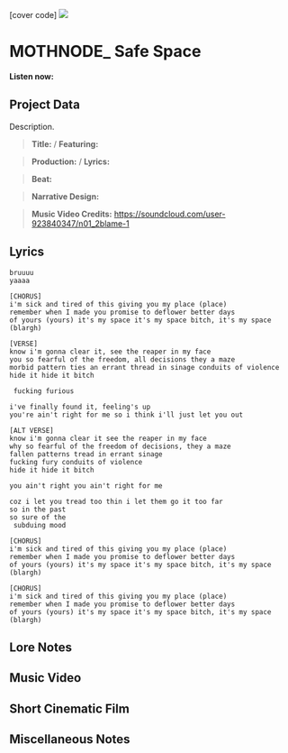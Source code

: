 [cover code] ![](57175019_319474918741616_8502199518755923887_n.jpg)

# MOTHNODE_ Safe Space

**Listen now:** 

## Project Data

Description.

> **Title:**  / **Featuring:** 

> **Production:**  / **Lyrics:** 

> **Beat:**

> **Narrative Design:**

> **Music Video Credits:**
https://soundcloud.com/user-923840347/n01_2blame-1

## Lyrics

```
bruuuu
yaaaa

[CHORUS]
i'm sick and tired of this giving you my place (place)
remember when I made you promise to deflower better days 
of yours (yours) it's my space it's my space bitch, it's my space (blargh)

[VERSE]
know i'm gonna clear it, see the reaper in my face 
you so fearful of the freedom, all decisions they a maze
morbid pattern ties an errant thread in sinage conduits of violence
hide it hide it bitch

 fucking furious 

i've finally found it, feeling's up 
you're ain't right for me so i think i'll just let you out

[ALT VERSE]
know i'm gonna clear it see the reaper in my face 
why so fearful of the freedom of decisions, they a maze
fallen patterns tread in errant sinage
fucking fury conduits of violence
hide it hide it bitch

you ain't right you ain't right for me

coz i let you tread too thin i let them go it too far 
so in the past 
so sure of the 
 subduing mood

[CHORUS]
i'm sick and tired of this giving you my place (place)
remember when I made you promise to deflower better days 
of yours (yours) it's my space it's my space bitch, it's my space (blargh)

[CHORUS]
i'm sick and tired of this giving you my place (place)
remember when I made you promise to deflower better days 
of yours (yours) it's my space it's my space bitch, it's my space (blargh)

```

## Lore Notes

## Music Video

## Short Cinematic Film

## Miscellaneous Notes
